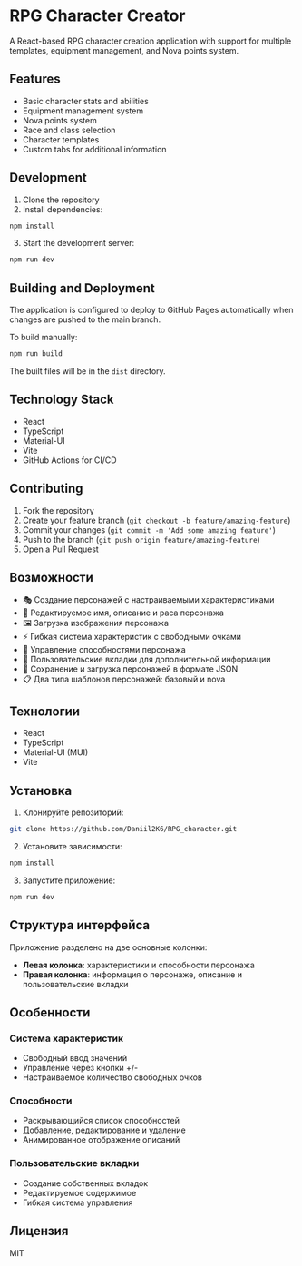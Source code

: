 # RPG Character Creator

A React-based RPG character creation application with support for multiple templates, equipment management, and Nova points system.

## Features

- Basic character stats and abilities
- Equipment management system
- Nova points system
- Race and class selection
- Character templates
- Custom tabs for additional information

## Development

1. Clone the repository
2. Install dependencies:
```bash
npm install
```
3. Start the development server:
```bash
npm run dev
```

## Building and Deployment

The application is configured to deploy to GitHub Pages automatically when changes are pushed to the main branch.

To build manually:
```bash
npm run build
```

The built files will be in the `dist` directory.

## Technology Stack

- React
- TypeScript
- Material-UI
- Vite
- GitHub Actions for CI/CD

## Contributing

1. Fork the repository
2. Create your feature branch (`git checkout -b feature/amazing-feature`)
3. Commit your changes (`git commit -m 'Add some amazing feature'`)
4. Push to the branch (`git push origin feature/amazing-feature`)
5. Open a Pull Request

## Возможности

- 🎭 Создание персонажей с настраиваемыми характеристиками
- 📝 Редактируемое имя, описание и раса персонажа
- 🖼️ Загрузка изображения персонажа
- ⚡ Гибкая система характеристик с свободными очками
- 🎯 Управление способностями персонажа
- 📑 Пользовательские вкладки для дополнительной информации
- 💾 Сохранение и загрузка персонажей в формате JSON
- 📋 Два типа шаблонов персонажей: базовый и nova

## Технологии

- React
- TypeScript
- Material-UI (MUI)
- Vite

## Установка

1. Клонируйте репозиторий:
```bash
git clone https://github.com/Daniil2K6/RPG_character.git
```

2. Установите зависимости:
```bash
npm install
```

3. Запустите приложение:
```bash
npm run dev
```

## Структура интерфейса

Приложение разделено на две основные колонки:
- **Левая колонка**: характеристики и способности персонажа
- **Правая колонка**: информация о персонаже, описание и пользовательские вкладки

## Особенности

### Система характеристик
- Свободный ввод значений
- Управление через кнопки +/-
- Настраиваемое количество свободных очков

### Способности
- Раскрывающийся список способностей
- Добавление, редактирование и удаление
- Анимированное отображение описаний

### Пользовательские вкладки
- Создание собственных вкладок
- Редактируемое содержимое
- Гибкая система управления

## Лицензия

MIT